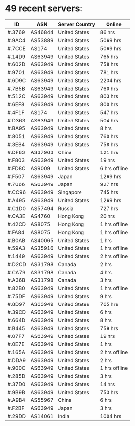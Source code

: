 # 49 recent servers:

| ID | ASN | Server Country | Online |
| ------ | ------ | ------ | ------ |
| #.3769 | AS46844 | United States | 86 hrs |
| #.9AC4 | AS53889 | United States | 5069 hrs |
| #.7CCE | AS174 | United States | 5069 hrs |
| #.14D9 | AS63949 | United States | 765 hrs |
| #.602D | AS63949 | United States | 758 hrs |
| #.9701 | AS63949 | United States | 781 hrs |
| #.6D9C | AS63949 | United States | 2234 hrs |
| #.7B5B | AS63949 | United States | 760 hrs |
| #.512C | AS63949 | United States | 803 hrs |
| #.6EF8 | AS63949 | United States | 800 hrs |
| #.4F1F | AS174 | United States | 547 hrs |
| #.D363 | AS63949 | United States | 504 hrs |
| #.BA95 | AS63949 | United States | 8 hrs |
| #.8051 | AS63949 | United States | 760 hrs |
| #.3EB4 | AS63949 | United States | 758 hrs |
| #.DF83 | AS37963 | China | 121 hrs |
| #.F803 | AS63949 | United States | 19 hrs |
| #.FD8C | AS9009 | United States | 6 hrs offline |
| #.F507 | AS63949 | Japan | 1269 hrs |
| #.7066 | AS63949 | Japan | 927 hrs |
| #.CC96 | AS63949 | Singapore | 745 hrs |
| #.A495 | AS63949 | United States | 1269 hrs |
| #.C1D0 | AS57494 | Russia | 727 hrs |
| #.CA3E | AS4760 | Hong Kong | 20 hrs |
| #.42CD | AS8075 | Hong Kong | 1 hrs offline |
| #.FA84 | AS8075 | Hong Kong | 1 hrs offline |
| #.B0AB | AS40065 | United States | 1 hrs |
| #.59A3 | AS35916 | United States | 1 hrs offline |
| #.1449 | AS63949 | United States | 2 hrs offline |
| #.D2CD | AS31798 | Canada | 2 hrs |
| #.CA79 | AS31798 | Canada | 4 hrs |
| #.A36B | AS31798 | Canada | 3 hrs |
| #.82B0 | AS63949 | United States | 1 hrs offline |
| #.75DF | AS63949 | United States | 9 hrs |
| #.8D97 | AS63949 | United States | 765 hrs |
| #.39CD | AS63949 | United States | 6 hrs |
| #.664D | AS63949 | United States | 8 hrs |
| #.B445 | AS63949 | United States | 759 hrs |
| #.07F7 | AS63949 | United States | 19 hrs |
| #.0E7E | AS63949 | United States | 1 hrs |
| #.165A | AS63949 | United States | 2 hrs offline |
| #.DDA9 | AS63949 | United States | 2 hrs |
| #.900C | AS63949 | United States | 1 hrs offline |
| #.285D | AS63949 | United States | 3 hrs |
| #.37D0 | AS63949 | United States | 14 hrs |
| #.9B9B | AS63949 | United States | 753 hrs |
| #.A9B4 | AS55967 | China | 6 hrs |
| #.F2BF | AS63949 | Japan | 3 hrs |
| #.29DD | AS14061 | India | 1004 hrs |

